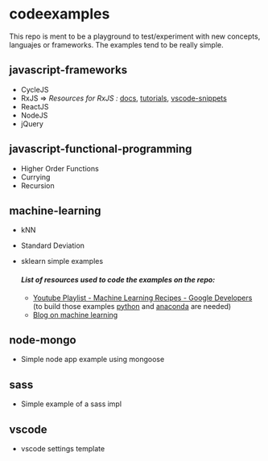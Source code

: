# codeexamples

This repo is ment to be a playground to test/experiment with new concepts, languajes or frameworks.
The examples tend to be really simple.


## javascript-frameworks
  - CycleJS
  - RxJS => _Resources for RxJS :_ [docs](http://reactivex.io/rxjs/), [tutorials](http://reactivex.io/tutorials.html), [vscode-snippets](https://marketplace.visualstudio.com/items?itemName=alan-vivona.rxjssnippets)
  - ReactJS
  - NodeJS
  - jQuery

## javascript-functional-programming
  - Higher Order Functions
  - Currying
  - Recursion

## machine-learning
  - kNN
  - Standard Deviation
  - sklearn simple examples

    #### _List of resources used to code the examples on the repo:_
    - [Youtube Playlist - Machine Learning Recipes - Google Developers](https://www.youtube.com/watch?v=cKxRvEZd3Mw&index=7&list=PLOU2XLYxmsIIuiBfYad6rFYQU_jL2ryal)
        (to build those examples [python](https://www.python.org/downloads/) and [anaconda](https://www.continuum.io/downloads) are needed)
    - [Blog on machine learning](http://burakkanber.com/blog/machine-learning-in-other-languages-introduction/)

## node-mongo
  - Simple node app example using mongoose

## sass
  - Simple example of a sass impl

## vscode
  - vscode settings template